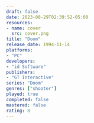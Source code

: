 ```yaml
---
draft: false
date: 2023-08-29T02:39:52-05:00
resources:
- name: cover
  src: cover.png
title: "Doom"
release_date: 1994-11-14
platforms:
- "PC"
developers: 
- "id Software"
publishers:
- "GT Interactive"
series: "Doom"
genres: ["shooter"]
played: true
completed: false
mastered: false
rating: 8
---
```


